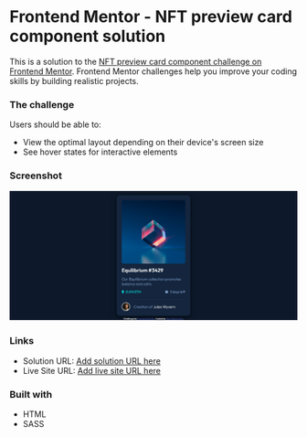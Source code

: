# Frontend Mentor - NFT preview card component solution

This is a solution to the [NFT preview card component challenge on Frontend Mentor](https://www.frontendmentor.io/challenges/nft-preview-card-component-SbdUL_w0U). Frontend Mentor challenges help you improve your coding skills by building realistic projects. 

### The challenge

Users should be able to:

- View the optimal layout depending on their device's screen size
- See hover states for interactive elements

### Screenshot

![NFT preview card component](screenshot/NFT%20preview%20card%20component.png)

### Links

- Solution URL: [Add solution URL here](https://your-solution-url.com)
- Live Site URL: [Add live site URL here](https://your-live-site-url.com)

### Built with

- HTML
- SASS